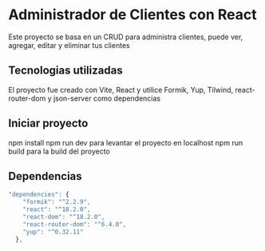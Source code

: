 # Administrador de Clientes con React

Este proyecto se basa en un CRUD para administra clientes, puede ver, agregar, editar y eliminar tus clientes

## Tecnologias utilizadas

El proyecto fue creado con Vite, React y utilice Formik, Yup, Tilwind, react-router-dom y json-server como dependencias

## Iniciar proyecto

npm install
npm run dev para levantar el proyecto en localhost
npm run build para la build del proyecto

## Dependencias

``` javascript
"dependencies": {
    "formik": "^2.2.9",
    "react": "^18.2.0",
    "react-dom": "^18.2.0",
    "react-router-dom": "^6.4.0",
    "yup": "^0.32.11"
  },
```
